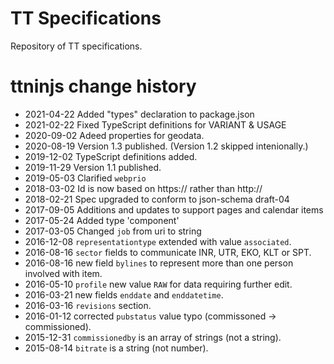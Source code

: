 TT Specifications
=================

Repository of TT specifications.


ttninjs change history
======================

* 2021-04-22 Added "types" declaration to package.json
* 2021-02-22 Fixed TypeScript definitions for VARIANT & USAGE
* 2020-09-02 Adeed properties for geodata.
* 2020-08-19 Version 1.3 published. (Version 1.2 skipped intenionally.)
* 2019-12-02 TypeScript definitions added.
* 2019-11-29 Version 1.1 published.
* 2019-05-03 Clarified `webprio`
* 2018-03-02 Id is now based on https:// rather than http://
* 2018-02-21 Spec upgraded to conform to json-schema draft-04
* 2017-09-05 Additions and updates to support pages and calendar items
* 2017-05-24 Added type 'component'
* 2017-03-05 Changed `job` from uri to string
* 2016-12-08 `representationtype` extended with value `associated`.
* 2016-08-16 `sector` fields to communicate INR, UTR, EKO, KLT or SPT.
* 2016-08-16 new field `bylines` to represent more than one person involved with item.
* 2016-05-10 `profile` new value `RAW` for data requiring further edit.
* 2016-03-21 new fields `enddate` and `enddatetime`.
* 2016-03-16 `revisions` section.
* 2016-01-12 corrected `pubstatus` value typo (commissoned -> commissioned).
* 2015-12-31 `commissionedby` is an array of strings (not a string).
* 2015-08-14 `bitrate` is a string (not number).

